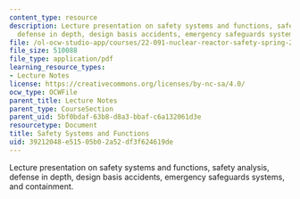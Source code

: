 ```yaml
---
content_type: resource
description: Lecture presentation on safety systems and functions, safety analysis,
  defense in depth, design basis accidents, emergency safeguards systems, and containment.
file: /ol-ocw-studio-app/courses/22-091-nuclear-reactor-safety-spring-2008/39212048e51505b02a52df3f624619de_MIT22_091S08_lec09.pdf
file_size: 510088
file_type: application/pdf
learning_resource_types:
- Lecture Notes
license: https://creativecommons.org/licenses/by-nc-sa/4.0/
ocw_type: OCWFile
parent_title: Lecture Notes
parent_type: CourseSection
parent_uid: 5bf0bdaf-63b8-d8a3-bbaf-c6a132061d3e
resourcetype: Document
title: Safety Systems and Functions
uid: 39212048-e515-05b0-2a52-df3f624619de
---
```

Lecture presentation on safety systems and functions, safety analysis, defense in depth, design basis accidents, emergency safeguards systems, and containment.